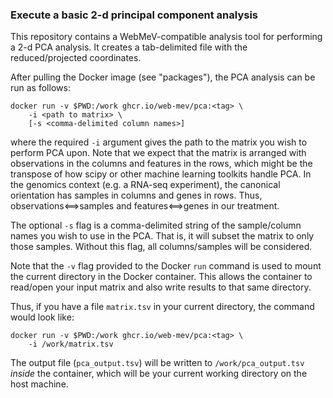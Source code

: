 ### Execute a basic 2-d principal component analysis

This repository contains a WebMeV-compatible analysis tool for performing a 2-d PCA analysis. 
It creates a tab-delimited file with the reduced/projected coordinates.

After pulling the Docker image (see "packages"), the PCA analysis can be run as follows:

```
docker run -v $PWD:/work ghcr.io/web-mev/pca:<tag> \
    -i <path to matrix> \
    [-s <comma-delimited column names>]
```
where the required `-i` argument gives the path to the matrix you wish to perform PCA upon. Note that we expect that the matrix is arranged with observations in the columns
and features in the rows, which might be the transpose of how scipy or other machine learning toolkits handle PCA. In the genomics context 
(e.g. a RNA-seq experiment), 
the canonical orientation has samples in columns and genes in rows. Thus, observations<==>samples and features<==>genes in our treatment.

The optional `-s` flag is a comma-delimited string of the sample/column names you wish to use in the PCA. That is, it will subset the matrix to only
those samples. Without this flag, all columns/samples will be considered.

Note that the `-v` flag provided to the Docker `run` command is used to mount the current directory in the Docker container. 
This allows the container to read/open your input matrix and also write results to that same directory.

Thus, if you have a file `matrix.tsv` in your current directory, the command would look like:
```
docker run -v $PWD:/work ghcr.io/web-mev/pca:<tag> \
    -i /work/matrix.tsv
```
The output file (`pca_output.tsv`) will be written to `/work/pca_output.tsv` *inside* the container, which will be your current working directory
on the host machine.

